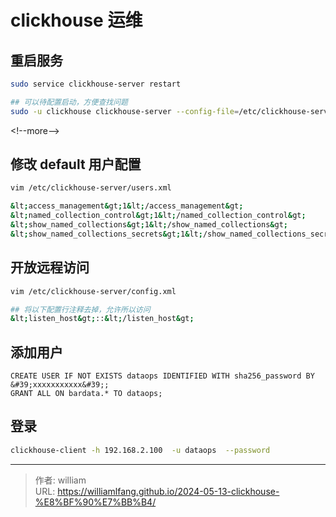 # clickhouse 运维



## 重启服务

```bash
sudo service clickhouse-server restart

## 可以待配置启动，方便查找问题
sudo -u clickhouse clickhouse-server --config-file=/etc/clickhouse-server/config.xml
```

&lt;!--more--&gt;

## 修改 default 用户配置

```bash
vim /etc/clickhouse-server/users.xml

&lt;access_management&gt;1&lt;/access_management&gt;
&lt;named_collection_control&gt;1&lt;/named_collection_control&gt;
&lt;show_named_collections&gt;1&lt;/show_named_collections&gt;
&lt;show_named_collections_secrets&gt;1&lt;/show_named_collections_secrets&gt;
```


## 开放远程访问

```bash
vim /etc/clickhouse-server/config.xml

## 将以下配置行注释去掉，允许所以访问
&lt;listen_host&gt;::&lt;/listen_host&gt;
```

## 添加用户

```mysql
CREATE USER IF NOT EXISTS dataops IDENTIFIED WITH sha256_password BY &#39;xxxxxxxxxxx&#39;;
GRANT ALL ON bardata.* TO dataops;
```

## 登录

```bash
clickhouse-client -h 192.168.2.100  -u dataops  --password
```


---

> 作者: william  
> URL: https://williamlfang.github.io/2024-05-13-clickhouse-%E8%BF%90%E7%BB%B4/  


